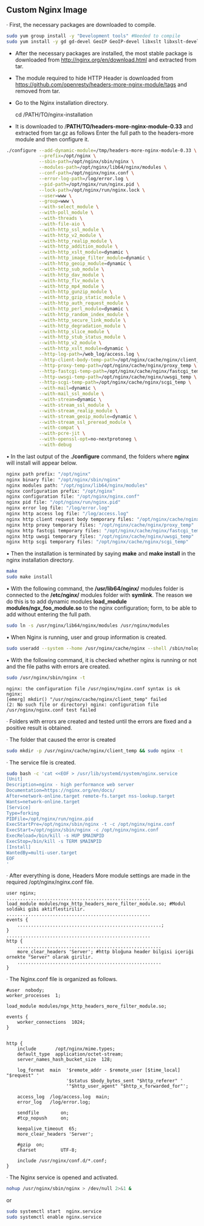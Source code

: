## Custom Nginx Image

	
· First, the necessary packages are downloaded to compile.
```bash
sudo yum group install -y "Development tools" #Needed to compile
sudo yum install -y gd gd-devel GeoIP GeoIP-devel libxslt libxslt-devel libxml2 libxml2-devel openssl-devel pcre pcre-devel perl perl-devel perl-ExtUt
```

 - After the necessary packages are installed, the most stable package
   is downloaded from http://nginx.org/en/download.html and extracted
   from tar.

 - The module required to hide HTTP Header is downloaded from
   https://github.com/openresty/headers-more-nginx-module/tags and
   removed from tar.	

 - Go to the Nginx installation directory.

      cd /PATH/TO/nginx-installation

 - It is downloaded to /**PATH/TO/headers-more-nginx-module-0.33** and
   extracted from tar.gz as follows Enter the full path to the
   headers-more module and then configure it.

```bash
./configure --add-dynamic-module=/tmp/headers-more-nginx-module-0.33 \
            --prefix=/opt/nginx \
            --sbin-path=/opt/nginx/sbin/nginx \
            --modules-path=/opt/nginx/lib64/nginx/modules \
            --conf-path=/opt/nginx/nginx.conf \
            --error-log-path=/log/error.log \
            --pid-path=/opt/nginx/run/nginx.pid \
            --lock-path=/opt/nginx/run/nginx.lock \
            --user=www \
            --group=www \
            --with-select_module \
            --with-poll_module \
            --with-threads \
            --with-file-aio \
            --with-http_ssl_module \
            --with-http_v2_module \
            --with-http_realip_module \
            --with-http_addition_module \
            --with-http_xslt_module=dynamic \
            --with-http_image_filter_module=dynamic \
            --with-http_geoip_module=dynamic \
            --with-http_sub_module \
            --with-http_dav_module \
            --with-http_flv_module \
            --with-http_mp4_module \
            --with-http_gunzip_module \
            --with-http_gzip_static_module \
            --with-http_auth_request_module \
            --with-http_perl_module=dynamic \
            --with-http_random_index_module \
            --with-http_secure_link_module \
            --with-http_degradation_module \
            --with-http_slice_module \
            --with-http_stub_status_module \
            --with-http_v2_module \
            --with-http_xslt_module=dynamic \
            --http-log-path=/web_log/access.log \
            --http-client-body-temp-path=/opt/nginx/cache/nginx/client_temp \
            --http-proxy-temp-path=/opt/nginx/cache/nginx/proxy_temp \
            --http-fastcgi-temp-path=/opt/nginx/cache/nginx/fastcgi_temp \
            --http-uwsgi-temp-path=/opt/nginx/cache/nginx/uwsgi_temp \
            --http-scgi-temp-path=/opt/nginx/cache/nginx/scgi_temp \
            --with-mail=dynamic \
            --with-mail_ssl_module \
            --with-stream=dynamic \
            --with-stream_ssl_module \
            --with-stream_realip_module \
            --with-stream_geoip_module=dynamic \
            --with-stream_ssl_preread_module \
            --with-compat \
            --with-pcre-jit \
            --with-openssl-opt=no-nextprotoneg \
            --with-debug
```
• In the last output of the **./configure** command, the folders where **nginx** will install will appear below.
```bash
nginx path prefix: "/opt/nginx"
nginx binary file: "/opt/nginx/sbin/nginx"
nginx modules path: "/opt/nginx/lib64/nginx/modules"
nginx configuration prefix: "/opt/nginx"
nginx configuration file: "/opt/nginx/nginx.conf"
nginx pid file: "/opt/nginx/run/nginx.pid"
nginx error log file: "/log/error.log"
nginx http access log file: "/log/access.log"
nginx http client request body temporary files: "/opt/nginx/cache/nginx/client_temp"
nginx http proxy temporary files: "/opt/nginx/cache/nginx/proxy_temp"
nginx http fastcgi temporary files: "/opt/nginx/cache/nginx/fastcgi_temp"
nginx http uwsgi temporary files: "/opt/nginx/cache/nginx/uwsgi_temp"
nginx http scgi temporary files: "/opt/nginx/cache/nginx/scgi_temp"
```

• Then the installation is terminated by saying **make** and **make install** in the nginx installation directory.
```bash
make
sudo make install
```
• With the following command, the **/usr/lib64/nginx/** modules folder is connected to the **/etc/nginx/** modules folder with **symlink**.  The reason we do this is to add dynamic modules **load_module modules/ngx_foo_module.so** to the nginx configuration; form, to be able to add without entering the full path.
```bash
sudo ln -s /usr/nginx/lib64/nginx/modules /usr/nginx/modules
```
• When Nginx is running, user and group information is created.
```bash
sudo useradd --system --home /usr/nginx/cache/nginx --shell /sbin/nologin --comment "nginx user" --user-group nginx
```
• With the following command, it is checked whether nginx is running or not and the file paths with errors are created.
```bash
sudo /usr/nginx/sbin/nginx -t
```
```
nginx: the configuration file /usr/nginx/nginx.conf syntax is ok nginx: 
[emerg] mkdir() "/usr/nginx/cache/nginx/client_temp" failed 
(2: No such file or directory) nginx: configuration file /usr/nginx/nginx.conf test failed
```
· Folders with errors are created and tested until the errors are fixed and a positive result is obtained.

· The folder that caused the error is created
```bash
sudo mkdir -p /usr/nginx/cache/nginx/client_temp && sudo nginx -t
```

· The service file is created.
```bash
sudo bash -c 'cat <<EOF > /usr/lib/systemd/system/nginx.service
[Unit]
Description=nginx - high performance web server
Documentation=https://nginx.org/en/docs/
After=network-online.target remote-fs.target nss-lookup.target
Wants=network-online.target
[Service]
Type=forking
PIDFile=/opt/nginx/run/nginx.pid
ExecStartPre=/opt/nginx/sbin/nginx -t -c /opt/nginx/nginx.conf
ExecStart=/opt/nginx/sbin/nginx -c /opt/nginx/nginx.conf
ExecReload=/bin/kill -s HUP $MAINPID
ExecStop=/bin/kill -s TERM $MAINPID
[Install]
WantedBy=multi-user.target
EOF
'
```
· After everything is done, Headers More module settings are made in the required /opt/nginx/nginx.conf file.

```nginx
user nginx;
.....................................................
load_module modules/ngx_http_headers_more_filter_module.so; #Modul soldaki gibi aktiflestirilir.
.....................................................
events {
    .....................................................;
}
.....................................................
http {
    .....................................................
    more_clear_headers 'Server'; #http bloğuna header bilgisi içeriği ornekte "Server" olarak girilir.
    .....................................................
}
```

· The Nginx.conf file is organized as follows.
```nginx,
#user  nobody;
worker_processes  1;

load_module modules/ngx_http_headers_more_filter_module.so;

events {
    worker_connections  1024;
}


http {
    include       /opt/nginx/mime.types;
    default_type  application/octet-stream;
    server_names_hash_bucket_size  128;

    log_format  main  '$remote_addr - $remote_user [$time_local] "$request" '
                      '$status $body_bytes_sent "$http_referer" '
                      '"$http_user_agent" "$http_x_forwarded_for"';

    access_log  /log/access.log  main;
    error_log   /log/error.log;

    sendfile        on;
    #tcp_nopush     on;

    keepalive_timeout  65;
    more_clear_headers 'Server';

    #gzip  on;
    charset         UTF-8;

    include /usr/nginx/conf.d/*.conf;
}
```

· The Nginx service is opened and activated.
```bash
nohup /usr/nginx/sbin/nginx > /dev/null 2>&1 &
```
or 
```bash
sudo systemctl start  nginx.service
sudo systemctl enable nginx.service
```
